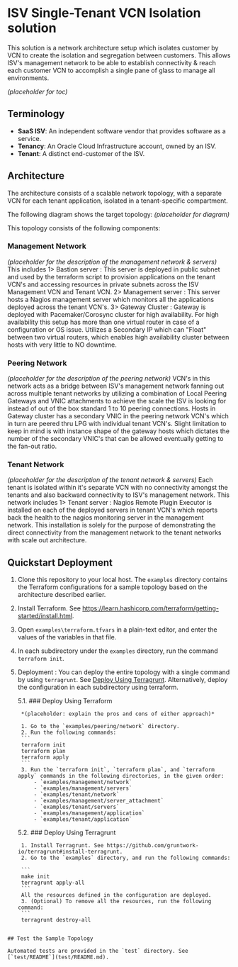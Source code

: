 ISV Single-Tenant VCN Isolation solution
=========================================================================

This solution is a network architecture setup which isolates customer by VCN to create the isolation and segregation between customers. This allows ISV's management network to be able to establish connectivity & reach each customer VCN to accomplish a single pane of glass to manage all environments.

*(placeholder for toc)*

## Terminology

* **SaaS ISV**: An independent software vendor that provides software as a service.
* **Tenancy**: An Oracle Cloud Infrastructure account, owned by an ISV.
* **Tenant**: A distinct end-customer of the ISV.

## Architecture

The architecture consists of a scalable network topology, with a separate VCN for each tenant application, isolated in a tenant-specific compartment.

The following diagram shows the target topology:
*(placeholder for diagram)*

This topology consists of the following components:

### Management Network
*(placeholder for the description of the management network & servers)*
This includes 
	1>	Bastion server 		:	This server is deployed in public subnet and used by the terraform script to provision applications on the tenant VCN's and accessing resources in private subnets across the ISV Management VCN and Tenant VCN.
	2>  Management server 	: 	This server hosts a Nagios management server which monitors all the applications deployed across the tenant VCN's.
	3>	Gateway Cluster		:	Gateway is deployed with Pacemaker/Corosync cluster for high availability. For high availability this setup has more than one virtual router in case of a configuration or OS issue. Utilizes a Secondary IP which can "Float" between two virtual routers, which enables high availability cluster between hosts with very little to NO downtime.

### Peering Network
*(placeholder for the description of the peering network)*
	VCN's in this network acts as a bridge between ISV's management network fanning out across multiple tenant networks by utilizing a combination of Local Peering Gateways and VNIC attachments to achieve the scale the ISV is looking for instead of out of the box standard 1 to 10 peering connections. Hosts in Gateway cluster has a secondary VNIC in the peering network VCN's which in turn are peered thru LPG with individual tenant VCN's. Slight limitation to keep in mind is with instance shape of the gateway hosts which dictates the number of the secondary VNIC's that can be allowed eventually getting to the fan-out ratio.

### Tenant Network
*(placeholder for the description of the tenant network & servers)*
	Each tenant is isolated within it's separate VCN with no connectivity amongst the tenants and also backward connectivity to ISV's management network. This network includes
	1>	Tenant server 		:	Nagios Remote Plugin Executor is installed on each of the deployed servers in tenant VCN's which reports back the health to the nagios monitoring server in the management network. This installation is solely for the purpose of demonstrating the direct connectivity from the management network to the tenant networks with scale out architecture.


## Quickstart Deployment

1. Clone this repository to your local host. The `examples` directory contains the Terraform configurations for a sample topology based on the architecture described earlier. 
2. Install Terraform. See https://learn.hashicorp.com/terraform/getting-started/install.html.
3. Open `examples\terraform.tfvars` in a plain-text editor, and enter the values of the variables in that file.
4. In each subdirectory under the `examples` directory, run the command `terraform init`.
5. Deployment : You can deploy the entire topology with a single command by using `terragrunt`. See [Deploy Using Terragrunt](#deploy-using-terragrunt). Alternatively, deploy the configuration in each subdirectory using terraform.

	5.1. ### Deploy Using Terraform

		*(placeholder: explain the pros and cons of either approach)*

		1. Go to the `examples/peering/network` directory.
		2. Run the following commands:
		```
		terraform init
		terraform plan
		terraform apply
		```
		3. Run the `terraform init`, `terraform plan`, and `terraform apply` commands in the following directories, in the given order:
			- `examples/management/network`
			- `examples/management/servers`
			- `examples/tenant/network`
			- `examples/management/server_attachment`
			- `examples/tenant/servers`
			- `examples/management/application`
			- `examples/tenant/application`

	5.2. ### Deploy Using Terragrunt

		1. Install Terragrunt. See https://github.com/gruntwork-io/terragrunt#install-terragrunt.
		2. Go to the `examples` directory, and run the following commands:

		```
		make init
		terragrunt apply-all
		```
		All the resources defined in the configuration are deployed.
		3. (Optional) To remove all the resources, run the following command:
		```
		terragrunt destroy-all
```

## Test the Sample Topology

Automated tests are provided in the `test` directory. See [`test/README`](test/README.md).